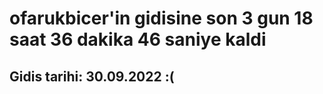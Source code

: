 # ofarukbicer'in gidisine son 3 gun 18 saat 36 dakika 46 saniye kaldi

## Gidis tarihi: 30.09.2022 :(
